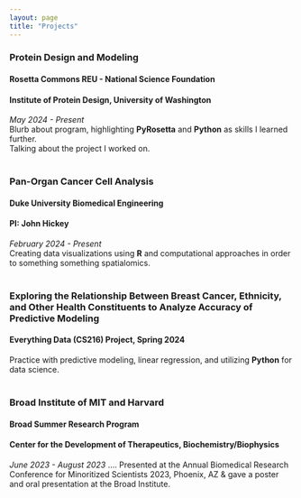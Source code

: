 ```yaml
---
layout: page
title: "Projects"
---
```


### Protein Design and Modeling
#### Rosetta Commons REU - National Science Foundation <br />
#### Institute of Protein Design, University of Washington
_May 2024 - Present_  <br />
Blurb about program, highlighting **PyRosetta** and **Python** as skills I learned further. <br />
Talking about the project I worked on. <br><br>

### Pan-Organ Cancer Cell Analysis
#### Duke University Biomedical Engineering 
#### PI: John Hickey
_February 2024 - Present_  <br />
Creating data visualizations using **R** and computational approaches in order to something something spatialomics. <br><br>

### Exploring the Relationship Between Breast Cancer, Ethnicity, and Other Health Constituents to Analyze Accuracy of Predictive Modeling
#### Everything Data (CS216) Project, Spring 2024
Practice with predictive modeling, linear regression, and utilizing **Python** for data science. <br><br>

### Broad Institute of MIT and Harvard
#### Broad Summer Research Program
#### Center for the Development of Therapeutics, Biochemistry/Biophysics
_June 2023 - August 2023_
.... Presented at the Annual Biomedical Research Conference for Minoritized Scientists 2023, Phoenix, AZ & gave a poster and oral presentation at the Broad Institute. 

